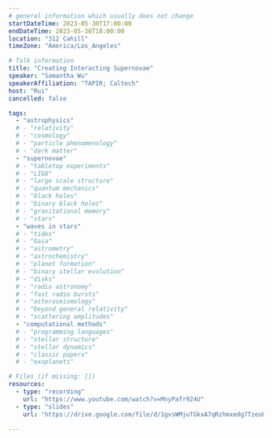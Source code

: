 ```yaml
---
# general information which usually does not change
startDateTime: 2023-05-30T17:00:00
endDateTime: 2023-05-30T18:00:00
location: "312 Cahill"
timeZone: "America/Los_Angeles"

# Talk information
title: "Creating Interacting Supernovae"
speaker: "Samantha Wu"
speakerAffiliation: "TAPIR; Caltech"
host: "Rui"
cancelled: false

tags:
  - "astrophysics"
  # - "relativity"
  # - "cosmology"
  # - "particle phenomenology"
  # - "dark matter"
  - "supernovae"
  # - "tabletop experiments"
  # - "LIGO"
  # - "large scale structure"
  # - "quantum mechanics"
  # - "black holes"
  # - "binary black holes"
  # - "gravitational memory"
  # - "stars"
  - "waves in stars"
  # - "tides"
  # - "Gaia"
  # - "astrometry"
  # - "astrochemistry"
  # - "planet formation"
  # - "binary stellar evolution"
  # - "disks"
  # - "radio astronomy"
  # - "fast radio bursts"
  # - "asteroseismology"
  # - "beyond general relativity"
  # - "scattering amplitudes"
  - "computational methods"
  # - "programming languages"
  # - "stellar structure"
  # - "stellar dynamics"
  # - "classic papers"
  # - "exoplanets"

# Files (if missing: [])
resources:
  - type: "recording"
    url: "https://www.youtube.com/watch?v=MnyPafr924U"
  - type: "slides"
    url: "https://drive.google.com/file/d/1gvsWMjuTGkxA7qRzhmxedg7TzeuUPOAb/view?usp=drive_link"

---
```



